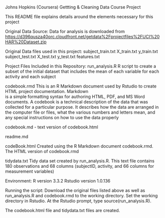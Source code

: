 Johns Hopkins (Coursera) Gettting & Cleaning Data Course Project

This README file explains details around the elements necessary for this project

Original Data Source:  Data for analysis is downloaded from 
https://d396qusza40orc.cloudfront.net/getdata%2Fprojectfiles%2FUCI%20HAR%20Dataset.zip

Original Data files used in this project: 
   subject_train.txt
   X_train.txt
   y_train.txt
   subject_test.txt
   X_test.txt
   y_test.txt
   features.txt

Project Files Included in this Repository: 
   run_analysis.R
    R script to create a subset of the initial dataset that includes the mean of each variable 
    for each activity and each subject

   codebook.rmd
    This is an R Markdown document used by Rstudio to create HTML project documentation. Markdown  
    is a simple formatting syntax for authoring HTML, PDF, and MS Word documents. A codebook is a 
    technical description of the data that was collected for a particular purpose. It describes how 
    the data are arranged in the computer file or files, what the various numbers and letters mean, 
    and any special instructions on how to use the data properly

   codebook.md - text version of codebook.html

   readme.md

   codeBook.html 
    Created using the R Markdown document codebook.rmd. The HTML version of codebook.rmd

   tidydata.txt
    Tidy data set created by run_analysis.R. This text file contains 180 observations and 68 columns
    (subjectID, activity, and 66 columns for measurement variables)

Environment: 
    R version 3.3.2
    Rstudio version 1.0.136

Running the script:
  Download the original files listed above as well as run_analysis.R and codebook.rmd to the working directory.
  Set the working directory in Rstudio. At the Rstudio prompt, type source(run_analysis.R).

  The codebook.html file and tidydata.txt files are created.